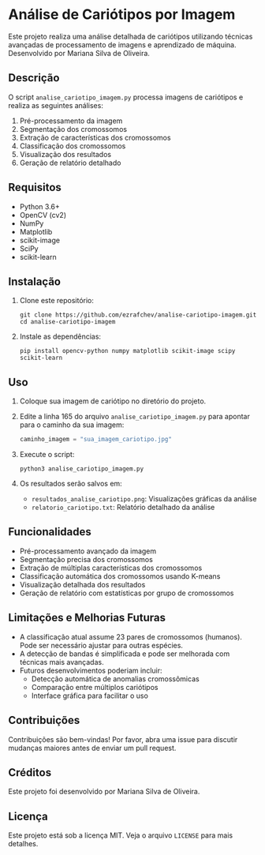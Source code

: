 # Análise de Cariótipos por Imagem

Este projeto realiza uma análise detalhada de cariótipos utilizando técnicas avançadas de processamento de imagens e aprendizado de máquina. Desenvolvido por Mariana Silva de Oliveira.

## Descrição

O script `analise_cariotipo_imagem.py` processa imagens de cariótipos e realiza as seguintes análises:

1. Pré-processamento da imagem
2. Segmentação dos cromossomos
3. Extração de características dos cromossomos
4. Classificação dos cromossomos
5. Visualização dos resultados
6. Geração de relatório detalhado

## Requisitos

- Python 3.6+
- OpenCV (cv2)
- NumPy
- Matplotlib
- scikit-image
- SciPy
- scikit-learn

## Instalação

1. Clone este repositório:
   ```
   git clone https://github.com/ezrafchev/analise-cariotipo-imagem.git
   cd analise-cariotipo-imagem
   ```

2. Instale as dependências:
   ```
   pip install opencv-python numpy matplotlib scikit-image scipy scikit-learn
   ```

## Uso

1. Coloque sua imagem de cariótipo no diretório do projeto.

2. Edite a linha 165 do arquivo `analise_cariotipo_imagem.py` para apontar para o caminho da sua imagem:
   ```python
   caminho_imagem = "sua_imagem_cariotipo.jpg"
   ```

3. Execute o script:
   ```
   python3 analise_cariotipo_imagem.py
   ```

4. Os resultados serão salvos em:
   - `resultados_analise_cariotipo.png`: Visualizações gráficas da análise
   - `relatorio_cariotipo.txt`: Relatório detalhado da análise

## Funcionalidades

- Pré-processamento avançado da imagem
- Segmentação precisa dos cromossomos
- Extração de múltiplas características dos cromossomos
- Classificação automática dos cromossomos usando K-means
- Visualização detalhada dos resultados
- Geração de relatório com estatísticas por grupo de cromossomos

## Limitações e Melhorias Futuras

- A classificação atual assume 23 pares de cromossomos (humanos). Pode ser necessário ajustar para outras espécies.
- A detecção de bandas é simplificada e pode ser melhorada com técnicas mais avançadas.
- Futuros desenvolvimentos poderiam incluir:
  - Detecção automática de anomalias cromossômicas
  - Comparação entre múltiplos cariótipos
  - Interface gráfica para facilitar o uso

## Contribuições

Contribuições são bem-vindas! Por favor, abra uma issue para discutir mudanças maiores antes de enviar um pull request.

## Créditos

Este projeto foi desenvolvido por Mariana Silva de Oliveira.

## Licença

Este projeto está sob a licença MIT. Veja o arquivo `LICENSE` para mais detalhes.
